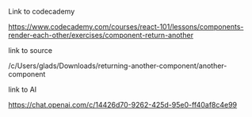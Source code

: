 Link to codecademy

https://www.codecademy.com/courses/react-101/lessons/components-render-each-other/exercises/component-return-another

link to source

/c/Users/glads/Downloads/returning-another-component/another-component


link to AI

https://chat.openai.com/c/14426d70-9262-425d-95e0-ff40af8c4e99
